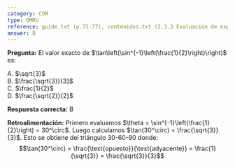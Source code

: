 ```yaml
---
category: COM
type: OMRU
reference: guide.txt (p.71-77), contenidos.txt (2.3.3 Evaluación de expresiones)
answer: B
---
```


**Pregunta:**
El valor exacto de $\tan\left(\sin^{-1}\left(\frac{1}{2}\right)\right)$ es:

A. $\sqrt{3}$  
B. $\frac{\sqrt{3}}{3}$  
C. $\frac{1}{2}$  
D. $\frac{\sqrt{2}}{2}$

**Respuesta correcta:** B

**Retroalimentación:**
Primero evaluamos $\theta = \sin^{-1}\left(\frac{1}{2}\right) = 30^\circ$. Luego calculamos $\tan(30^\circ) = \frac{\sqrt{3}}{3}$. Esto se obtiene del triángulo 30-60-90 donde:
$$\tan(30^\circ) = \frac{\text{opuesto}}{\text{adyacente}} = \frac{1}{\sqrt{3}} = \frac{\sqrt{3}}{3}$$